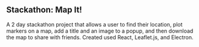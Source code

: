 ## Stackathon: Map It!

A 2 day stackathon project that allows a user to find their location, plot markers on a map, add a title and an image to a popup, and then download the map to share with friends. Created used React, Leaflet.js, and Electron.

